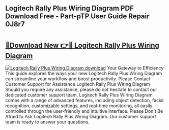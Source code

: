 ## Logitech Rally Plus Wiring Diagram PDF Download Free - Part-pTP User Guide Repair 0J8r7

# <h2><a href="http://dfprm0v.blite.top/?on=Logitech+Rally+Plus+Wiring+Diagram">🔗Download New 👉🔴 Logitech Rally Plus Wiring Diagram</a></h2>

[![Logitech Rally Plus Wiring Diagram download](https://i.imgur.com/lujVjoI.png)](http://dfprm0v.blite.top/?on=Logitech+Rally+Plus+Wiring+Diagram)
Your Gateway to Efficiency This guide explores the ways your new Logitech Rally Plus Wiring Diagram can streamline your workflow and boost productivity. Please Contact Customer Support for Assistance Logitech Rally Plus Wiring Diagram Should you require any assistance, please do not hesitate to contact our dedicated customer support team. Logitech Rally Plus Wiring Diagram comes with a range of advanced features, including object detection, facial recognition, customizable settings, and real-time monitoring, all easily controlled through the user-friendly and intuitive interface. Please Don't Be Afraid to Ask Logitech Rally Plus Wiring Diagram. Our customer support team is ready to answer your questions.
